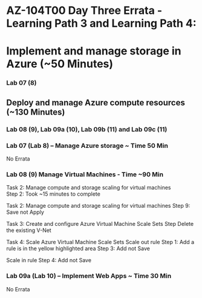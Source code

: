# AZ-104T00 Day Three Errata - Learning Path 3 and Learning Path 4: 
# Implement and manage storage in Azure (~50 Minutes)
### Lab 07 (8)
## Deploy and manage Azure compute resources (~130 Minutes)
### Lab 08 (9), Lab 09a (10), Lab 09b (11) and Lab 09c (11)

### Lab 07 (Lab 8) – Manage Azure storage ~ Time 50 Min

No Errata <br>

### Lab 08 (9) Manage Virtual Machines - Time ~90 Min

Task 2: Manage compute and storage scaling for virtual machines <br>
Step 2:  Took ~15 minutes to complete 

Task 2: Manage compute and storage scaling for virtual machines
Step 9: Save not Apply

Task 3: Create and configure Azure Virtual Machine Scale Sets
Step Delete the existing V-Net

Task 4: Scale Azure Virtual Machine Scale Sets
Scale out rule
Step 1: Add a rule is in the yellow highlighted area
Step 3: Add not Save

Scale in rule
Step 4: Add not Save

### Lab 09a (Lab 10) – Implement Web Apps​ ~ Time 30 Min

No Errata <br>


